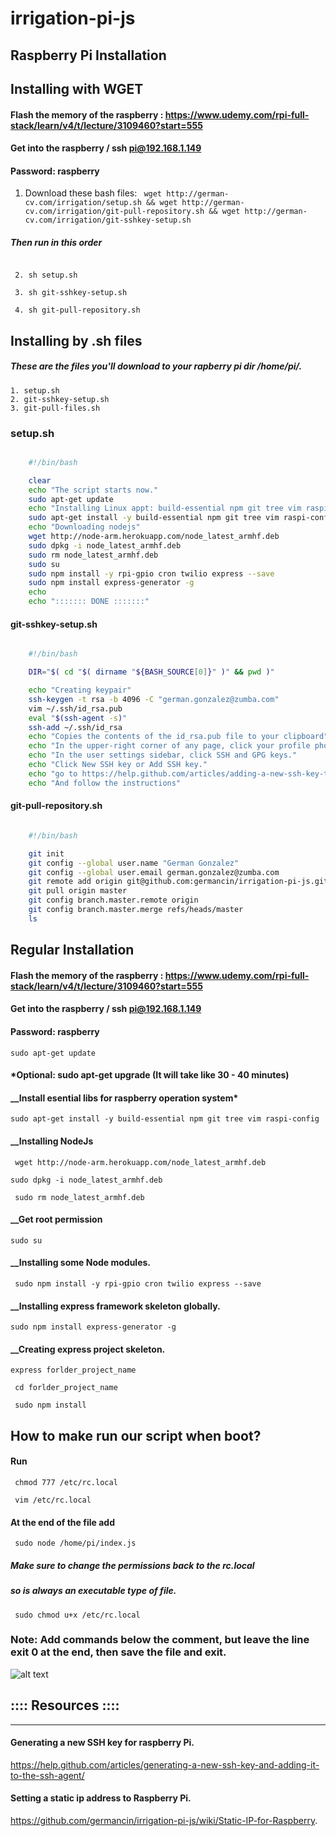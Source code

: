 # irrigation-pi-js

## Raspberry Pi Installation

## Installing with WGET 

#### Flash the memory of the raspberry : https://www.udemy.com/rpi-full-stack/learn/v4/t/lecture/3109460?start=555
#### Get into the raspberry / ssh pi@192.168.1.149
#### Password: raspberry
1. Download these bash files:
``` wget http://german-cv.com/irrigation/setup.sh && wget http://german-cv.com/irrigation/git-pull-repository.sh && wget http://german-cv.com/irrigation/git-sshkey-setup.sh```

##### Then run in this order
```

 2. sh setup.sh

 3. sh git-sshkey-setup.sh

 4. sh git-pull-repository.sh

```

## Installing by .sh files
##### These are the files  you'll download to your rapberry pi dir /home/pi/.
	1. setup.sh
	2. git-sshkey-setup.sh
	3. git-pull-files.sh


###  setup.sh

``` bash

	#!/bin/bash

	clear
	echo "The script starts now."
	sudo apt-get update
	echo "Installing Linux appt: build-essential npm git tree vim raspi-config"
	sudo apt-get install -y build-essential npm git tree vim raspi-config
	echo "Downloading nodejs"
	wget http://node-arm.herokuapp.com/node_latest_armhf.deb
	sudo dpkg -i node_latest_armhf.deb
	sudo rm node_latest_armhf.deb
	sudo su
	sudo npm install -y rpi-gpio cron twilio express --save
	sudo npm install express-generator -g
	echo 
	echo "::::::: DONE :::::::"

``` 

#### git-sshkey-setup.sh
``` bash

	#!/bin/bash

	DIR="$( cd "$( dirname "${BASH_SOURCE[0]}" )" && pwd )" 

	echo "Creating keypair"
	ssh-keygen -t rsa -b 4096 -C "german.gonzalez@zumba.com"
	vim ~/.ssh/id_rsa.pub
	eval "$(ssh-agent -s)"
	ssh-add ~/.ssh/id_rsa
	echo "Copies the contents of the id_rsa.pub file to your clipboard"
	echo "In the upper-right corner of any page, click your profile photo, then click Settings."
	echo "In the user settings sidebar, click SSH and GPG keys."
	echo "Click New SSH key or Add SSH key."
	echo "go to https://help.github.com/articles/adding-a-new-ssh-key-to-your-github-account/"
	echo "And follow the instructions"

```


#### git-pull-repository.sh
``` bash

	#!/bin/bash

	git init
	git config --global user.name "German Gonzalez"
	git config --global user.email german.gonzalez@zumba.com
	git remote add origin git@github.com:germancin/irrigation-pi-js.git
	git pull origin master
	git config branch.master.remote origin
	git config branch.master.merge refs/heads/master
	ls

```

## Regular Installation

#### Flash the memory of the raspberry : https://www.udemy.com/rpi-full-stack/learn/v4/t/lecture/3109460?start=555
#### Get into the raspberry / ssh pi@192.168.1.149
#### Password: raspberry
```sudo apt-get update```
####     *Optional: sudo apt-get upgrade (It will take like 30 - 40 minutes)
#### __Install esential libs for raspberry operation system*
```sudo apt-get install -y build-essential npm git tree vim raspi-config```
#### __Installing NodeJs

``` wget http://node-arm.herokuapp.com/node_latest_armhf.deb```

``` sudo dpkg -i node_latest_armhf.deb ```

``` sudo rm node_latest_armhf.deb```

#### __Get root permission
``` sudo su ```

#### __Installing some Node modules.
``` sudo npm install -y rpi-gpio cron twilio express --save```

#### __Installing express framework skeleton globally.
``` sudo npm install express-generator -g ```

#### __Creating express project skeleton.
``` express forlder_project_name ```

``` cd forlder_project_name```

``` sudo npm install```


## How to make run our script when boot?

#### Run
``` chmod 777 /etc/rc.local```

``` vim /etc/rc.local```

#### At the end of the file add 
``` sudo node /home/pi/index.js```

##### Make sure to change the permissions back to the rc.local 
##### so is always an executable type of file.
``` sudo chmod u+x /etc/rc.local```

### Note: Add commands below the comment, but leave the line exit 0 at the end, then save the file and exit.
![alt text](http://content.screencast.com/users/germancin/folders/Jing/media/5bce8140-43f4-4a21-bda7-f76eebeb8149/00000203.png "line at the end of the rc.local")


## :::: Resources ::::
***

#### Generating a new SSH key for raspberry Pi.
https://help.github.com/articles/generating-a-new-ssh-key-and-adding-it-to-the-ssh-agent/

#### Setting a static ip address to Raspberry Pi.
https://github.com/germancin/irrigation-pi-js/wiki/Static-IP-for-Raspberry.


















